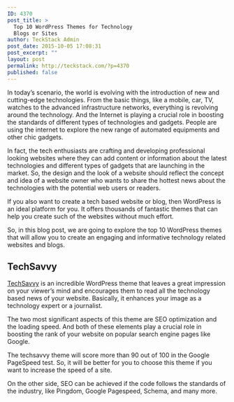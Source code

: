 ```yaml
---
ID: 4370
post_title: >
  Top 10 WordPress Themes for Technology
  Blogs or Sites
author: TeckStack Admin
post_date: 2015-10-05 17:08:31
post_excerpt: ""
layout: post
permalink: http://teckstack.com/?p=4370
published: false
---
```

In today’s scenario, the world is evolving with the introduction of new and cutting-edge technologies. From the basic things, like a mobile, car, TV, watches to the advanced infrastructure networks, everything is revolving around the technology. And the Internet is playing a crucial role in boosting the standards of different types of technologies and gadgets. People are using the internet to explore the new range of automated equipments and other chic gadgets.

In fact, the tech enthusiasts are crafting and developing professional looking websites where they can add content or information about the latest technologies and different types of gadgets that are launching in the market. So, the design and the look of a website should reflect the concept and idea of a website owner who wants to share the hottest news about the technologies with the potential web users or readers.

If you also want to create a tech based website or blog, then WordPress is an ideal platform for you. It offers thousands of fantastic themes that can help you create such of the websites without much effort.

So, in this blog post, we are going to explore the top 10 WordPress themes that will allow you to create an engaging and informative technology related websites and blogs.
<h2>TechSavvy</h2>
<a href="https://magazine3.com/techsavvy/" target="_blank">TechSavvy</a> is an incredible WordPress theme that leaves a great impression on your viewer’s mind and encourages them to read all the technology based news of your website. Basically, it enhances your image as a technology expert or a journalist.

The two most significant aspects of this theme are SEO optimization and the loading speed. And both of these elements play a crucial role in boosting the rank of your website on popular search engine pages like Google.

The techsavvy theme will score more than 90 out of 100 in the Google PageSpeed test. So, it will be better for you to choose this theme if you want to increase the speed of a site.

On the other side, SEO can be achieved if the code follows the standards of the industry, like Pingdom, Google Pagespeed, Schema, and many more.
